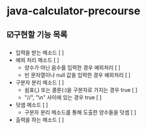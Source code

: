 # java-calculator-precourse

## ☑️구현할 기능 목록

- 입력을 받는 메소드 [ ]
- 예외 처리 메소드 [ ]
    - 양수가 아닌 음수를 입력한 경우 예외처리 [ ]
    - 빈 문자열이나 null 값을 입력한 경우 예외처리 [ ]
- 구분자 분리 메소드 [ ]
    - 쉼표(,) 또는 콜론(:)을 구분자로 가지는 경우 true [ ]
    - "//", "\n" 사이에 있는 경우 true [ ]
- 덧셈 메소드 [ ]
    - 구분자 분리 메소드를 통해 도출한 양수들을 덧셈 [ ]
- 출력을 하는 메소드 [ ]